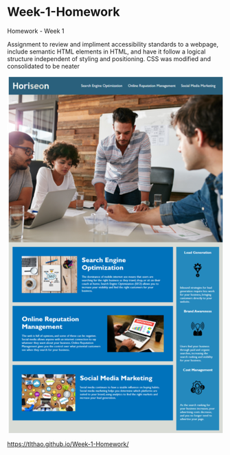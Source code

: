 # Week-1-Homework

Homework - Week 1

Assignment to review and impliment accessibility standards to a webpage, include semantic HTML elements in HTML, and have it follow a logical structure independent of styling and positioning. CSS was modified and consolidated to be neater


![](/horiseon-page/01-html-css-git-homework-demo.jpg)


https://tlthao.github.io/Week-1-Homework/
